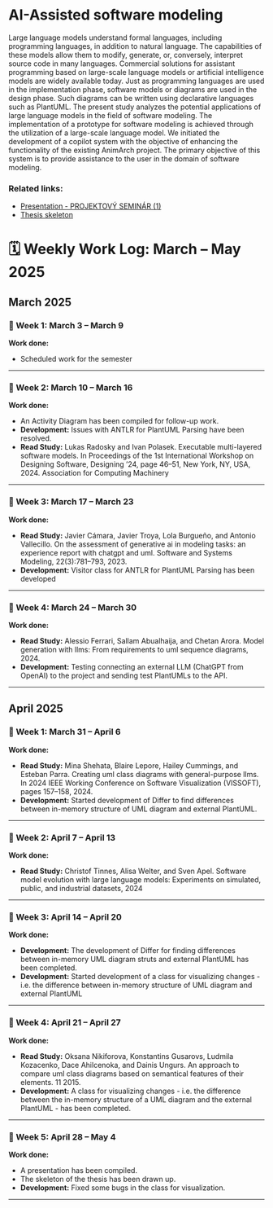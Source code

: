 # AI-Assisted software modeling

Large language models understand formal languages, including programming languages, in addition to natural language. The capabilities of these models allow them to modify, generate, or, conversely, interpret source code in many languages. Commercial solutions for assistant
programming based on large-scale language models or artificial intelligence models are widely available today. Just as programming languages are used in the implementation phase, software models or diagrams are used in the design phase. Such diagrams can be written using declarative languages such as PlantUML. The present study analyzes the potential applications of large language models in the field of software modeling. The implementation of a prototype for software modeling is achieved through the utilization of a large-scale language model.
We initiated the development of a copilot system with the objective of enhancing the functionality of the existing AnimArch project. The primary objective of this system is to provide assistance to the user in the domain of software modeling.

### Related links:

- [Presentation - PROJEKTOVÝ SEMINÁR (1)](https://github.com/ViktorOvchinnikov/AnimArch/blob/master/AI_assisted_software_modelling_presentation-3.pdf)
- [Thesis skeleton](https://github.com/ViktorOvchinnikov/AnimArch/blob/master/masters_thesis.pdf)

# 🗓️ Weekly Work Log: March – May 2025

## March 2025

### 📅 Week 1: March 3 – March 9
**Work done:**
- Scheduled work for the semester

---

### 📅 Week 2: March 10 – March 16
**Work done:**
- An Activity Diagram has been compiled for follow-up work.
- **Development:** Issues with ANTLR for PlantUML Parsing have been resolved.
- **Read Study:** Lukas Radosky and Ivan Polasek. Executable multi-layered software models. In Proceedings of the 1st International Workshop on Designing Software, Designing ’24, page 46–51, New York, NY, USA, 2024. Association for Computing Machinery

---

### 📅 Week 3: March 17 – March 23
**Work done:**
- **Read Study:** Javier Cámara, Javier Troya, Lola Burgueño, and Antonio Vallecillo. On the assessment of generative ai in modeling tasks: an experience report with chatgpt and uml. Software and Systems Modeling, 22(3):781–793, 2023.
- **Development:** Visitor class for ANTLR for PlantUML Parsing has been developed


---

### 📅 Week 4: March 24 – March 30
**Work done:**
- **Read Study:** Alessio Ferrari, Sallam Abualhaija, and Chetan Arora. Model generation with llms: From requirements to uml sequence diagrams, 2024.
- **Development:** Testing connecting an external LLM (ChatGPT from OpenAI) to the project and sending test PlantUMLs to the API.

---

## April 2025

### 📅 Week 1: March 31 – April 6
**Work done:**
- **Read Study:** Mina Shehata, Blaire Lepore, Hailey Cummings, and Esteban Parra. Creating uml class diagrams with general-purpose llms. In 2024 IEEE Working Conference on Software Visualization (VISSOFT), pages 157–158, 2024.
- **Development:** Started development of Differ to find differences between in-memory structure of UML diagram and external PlantUML.


---

### 📅 Week 2: April 7 – April 13
**Work done:**
- **Read Study:** Christof Tinnes, Alisa Welter, and Sven Apel. Software model evolution with large language models: Experiments on simulated, public, and industrial datasets, 2024

---

### 📅 Week 3: April 14 – April 20
**Work done:**
- **Development:** The development of Differ for finding differences between in-memory UML diagram struts and external PlantUML has been completed.
- **Development:** Started development of a class for visualizing changes - i.e. the difference between in-memory structure of UML diagram and external PlantUML

---

### 📅 Week 4: April 21 – April 27
**Work done:**
- **Read Study:** Oksana Nikiforova, Konstantins Gusarovs, Ludmila Kozacenko, Dace Ahilcenoka, and Dainis Ungurs. An approach to compare uml class diagrams based on semantical features of their elements. 11 2015.
- **Development:** A class for visualizing changes - i.e. the difference between the in-memory structure of a UML diagram and the external PlantUML - has been completed.


---

### 📅 Week 5: April 28 – May 4
**Work done:**
- A presentation has been compiled.
- The skeleton of the thesis has been drawn up.
- **Development:** Fixed some bugs in the class for visualization.

---
